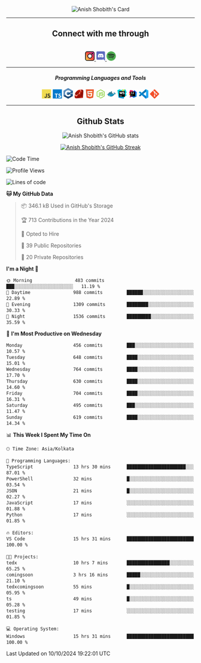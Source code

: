 <div align="center">

![Anish Shobith's Card](https://cardivo.vercel.app/api?name=Anish%20Shobith%20P%20S&description=Hi%20there%F0%9F%91%8B,%20I%20am%20a%2020-years-old.%20I%20am%20a%20Web%20and%20Application%20developer%20from%20India.%20Nice%20to%20meet%20you%20all.%20Looking%20forward%20to%20paritcipate%20with%20you.&image=https://i.imgur.com/WlQk3PY.jpg&&disableAnimation=true&site=https://anishshobithps.tech&pattern=plus&colorPattern=%23171616&backgroundColor=%231a1b26&instagram=anish_shobith&linkedin=Anish%20Shobith%20P%20S&fontColor=%23ffffff&iconColor=%23ffffff)

<hr>
 <h2> Connect with me through </h2>
<br>
<a href="https://www.instagram.com/anish_shobith/">
    <img alt="Anish Shobith's Instagram" width="25px" src="https://raw.githubusercontent.com/anishshobithps/anishshobithps/master/assets/socials/instagram.svg">
    </a>
    <a href="https://discord.gg/cWgDskT">
    <img alt="Anish Shobith's Discord", width="25px" src="https://raw.githubusercontent.com/anishshobithps/anishshobithps/master/assets/socials/discord.svg">
    </a>
    <a href="https://open.spotify.com/user/goshcrm0y9jzum2lffvu6f4hz">
    <img alt="Anish Shobith's Spotify", width="25px" src="https://raw.githubusercontent.com/anishshobithps/anishshobithps/master/assets/socials/spotify.svg">
    </a>
    <br>
    <hr>
    <h4> <i> Programming Languages and Tools </i> </h4>
    <img width="25px" src="https://raw.githubusercontent.com/anishshobithps/anishshobithps/master/assets/languages/javascript.svg">
    <img width="25px" src="https://raw.githubusercontent.com/anishshobithps/anishshobithps/master/assets/languages/typescript.svg">
    <img width="25px" src="https://raw.githubusercontent.com/anishshobithps/anishshobithps/master/assets/languages/cpp.svg">
    <img width="25px" src="https://raw.githubusercontent.com/anishshobithps/anishshobithps/master/assets/languages/ruby.svg">
    <img width="25px" src="https://raw.githubusercontent.com/anishshobithps/anishshobithps/master/assets/languages/html.svg">
    <img width="25px" src="https://raw.githubusercontent.com/anishshobithps/anishshobithps/master/assets/tools/nodejs.svg">
    <img width="25px" src="https://raw.githubusercontent.com/anishshobithps/anishshobithps/master/assets/tools/docker.svg">
    <img width="25px" src="https://raw.githubusercontent.com/anishshobithps/anishshobithps/master/assets/tools/webstorm.svg">
    <img width="25px" src="https://raw.githubusercontent.com/anishshobithps/anishshobithps/master/assets/tools/intellij.svg">
    <img width="25px" src="https://raw.githubusercontent.com/anishshobithps/anishshobithps/master/assets/tools/visualstudiocode.svg">
    <img width="25px" src="https://raw.githubusercontent.com/anishshobithps/anishshobithps/master/assets/tools/git.svg">
<hr>
 <h2> Github Stats </h2>

![Anish Shobith's GitHub stats](https://github-readme-stats-fk82.vercel.app/api?username=anishshobithps&show_icons=true&theme=tokyonight&count_private=true)

[![Anish Shobith's GitHub Streak](https://streak-stats.demolab.com?user=anishshobithps&theme=tokyonight&hide_border=true&border_radius=4.6)](https://git.io/streak-stats)

</div>

<!--START_SECTION:waka-->
![Code Time](http://img.shields.io/badge/Code%20Time-1%2C314%20hrs%2013%20mins-blue)

![Profile Views](http://img.shields.io/badge/Profile%20Views-0-blue)

![Lines of code](https://img.shields.io/badge/From%20Hello%20World%20I%27ve%20Written-1.1%20million%20lines%20of%20code-blue)

**🐱 My GitHub Data** 

> 📦 346.1 kB Used in GitHub's Storage 
 > 
> 🏆 713 Contributions in the Year 2024
 > 
> 💼 Opted to Hire
 > 
> 📜 39 Public Repositories 
 > 
> 🔑 20 Private Repositories 
 > 
**I'm a Night 🦉** 

```text
🌞 Morning                483 commits         ███░░░░░░░░░░░░░░░░░░░░░░   11.19 % 
🌆 Daytime                988 commits         ██████░░░░░░░░░░░░░░░░░░░   22.89 % 
🌃 Evening                1309 commits        ████████░░░░░░░░░░░░░░░░░   30.33 % 
🌙 Night                  1536 commits        █████████░░░░░░░░░░░░░░░░   35.59 % 
```
📅 **I'm Most Productive on Wednesday** 

```text
Monday                   456 commits         ███░░░░░░░░░░░░░░░░░░░░░░   10.57 % 
Tuesday                  648 commits         ████░░░░░░░░░░░░░░░░░░░░░   15.01 % 
Wednesday                764 commits         ████░░░░░░░░░░░░░░░░░░░░░   17.70 % 
Thursday                 630 commits         ████░░░░░░░░░░░░░░░░░░░░░   14.60 % 
Friday                   704 commits         ████░░░░░░░░░░░░░░░░░░░░░   16.31 % 
Saturday                 495 commits         ███░░░░░░░░░░░░░░░░░░░░░░   11.47 % 
Sunday                   619 commits         ████░░░░░░░░░░░░░░░░░░░░░   14.34 % 
```


📊 **This Week I Spent My Time On** 

```text
🕑︎ Time Zone: Asia/Kolkata

💬 Programming Languages: 
TypeScript               13 hrs 30 mins      ██████████████████████░░░   87.01 % 
PowerShell               32 mins             █░░░░░░░░░░░░░░░░░░░░░░░░   03.54 % 
JSON                     21 mins             █░░░░░░░░░░░░░░░░░░░░░░░░   02.27 % 
JavaScript               17 mins             ░░░░░░░░░░░░░░░░░░░░░░░░░   01.88 % 
Python                   17 mins             ░░░░░░░░░░░░░░░░░░░░░░░░░   01.85 % 

🔥 Editors: 
VS Code                  15 hrs 31 mins      █████████████████████████   100.00 % 

🐱‍💻 Projects: 
tedx                     10 hrs 7 mins       ████████████████░░░░░░░░░   65.25 % 
comingsoon               3 hrs 16 mins       █████░░░░░░░░░░░░░░░░░░░░   21.10 % 
tedxcomingsoon           55 mins             █░░░░░░░░░░░░░░░░░░░░░░░░   05.95 % 
ts                       49 mins             █░░░░░░░░░░░░░░░░░░░░░░░░   05.28 % 
testing                  17 mins             ░░░░░░░░░░░░░░░░░░░░░░░░░   01.85 % 

💻 Operating System: 
Windows                  15 hrs 31 mins      █████████████████████████   100.00 % 
```


 Last Updated on 10/10/2024 19:22:01 UTC
<!--END_SECTION:waka-->
